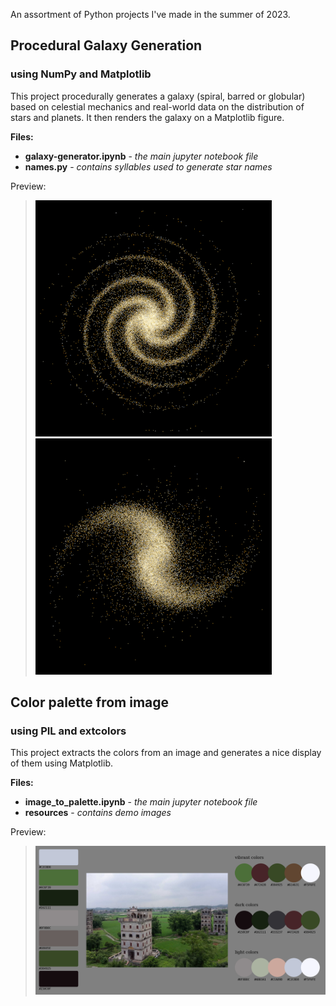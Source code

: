 
An assortment of Python projects I've made in the summer of 2023.

## Procedural Galaxy Generation
### using NumPy and Matplotlib

This project procedurally generates a galaxy (spiral, barred or globular) based on celestial mechanics and real-world data on the distribution of stars and planets. It then renders the galaxy on a Matplotlib figure.

**Files:**
- **galaxy-generator.ipynb** - *the main jupyter notebook file*
- **names.py** - *contains syllables used to generate star names*

Preview:  
> ![Spiral galaxy](https://github.com/schavi/python-projects-showcase/blob/main/galaxy-generator/showcase-spiral-4arms.png) ![Barred galaxy](https://github.com/schavi/python-projects-showcase/blob/main/galaxy-generator/showcase-barred.png)

## Color palette from image
### using PIL and extcolors

This project extracts the colors from an image and generates a nice display of them using Matplotlib.

**Files:**
- **image_to_palette.ipynb** - *the main jupyter notebook file*
- **resources** - *contains demo images*

Preview:
> ![Image to Palette example](https://github.com/schavi/python-projects-showcase/blob/main/image-to-palette/showcase-output.png)
